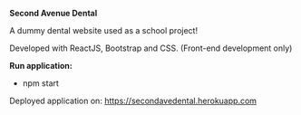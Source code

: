 **Second Avenue Dental**

A dummy dental website used as a school project!


Developed with ReactJS, Bootstrap and CSS. (Front-end development only)

**Run application:**

- npm start

Deployed application on: https://secondavedental.herokuapp.com
